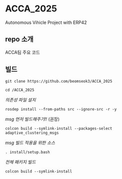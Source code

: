 # ACCA_2025
Autonomous Vihicle Project with ERP42 

## repo 소개
ACCA팀 주요 코드


## 빌드
    git clone https://github.com/beomseok3/ACCA_2025

    cd /ACCA_2025

*의존성 파일 설치*

    rosdep install --from-paths src --ignore-src -r -y

*msg 먼저 빌드해주기!!* (권장)

    colcon build --symlink-install --packages-select adaptive_clustering_msgs

*msg 빌드 적용을 위한 소스*

    . install/setup.bash

*전체 패키지 빌드*

    colcon build --symlink-install

